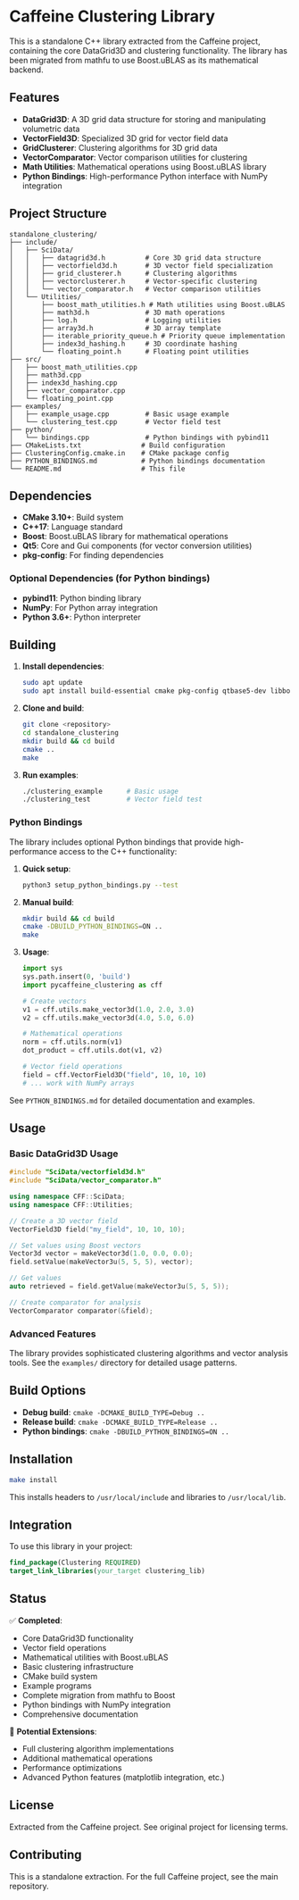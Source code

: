 # Caffeine Clustering Library

This is a standalone C++ library extracted from the Caffeine project, containing the core DataGrid3D and clustering functionality. The library has been migrated from mathfu to use Boost.uBLAS as its mathematical backend.

## Features

- **DataGrid3D**: A 3D grid data structure for storing and manipulating volumetric data
- **VectorField3D**: Specialized 3D grid for vector field data
- **GridClusterer**: Clustering algorithms for 3D grid data
- **VectorComparator**: Vector comparison utilities for clustering
- **Math Utilities**: Mathematical operations using Boost.uBLAS library
- **Python Bindings**: High-performance Python interface with NumPy integration

## Project Structure

```
standalone_clustering/
├── include/
│   ├── SciData/
│   │   ├── datagrid3d.h          # Core 3D grid data structure
│   │   ├── vectorfield3d.h       # 3D vector field specialization
│   │   ├── grid_clusterer.h      # Clustering algorithms
│   │   ├── vectorclusterer.h     # Vector-specific clustering
│   │   └── vector_comparator.h   # Vector comparison utilities
│   └── Utilities/
│       ├── boost_math_utilities.h # Math utilities using Boost.uBLAS
│       ├── math3d.h              # 3D math operations
│       ├── log.h                 # Logging utilities
│       ├── array3d.h             # 3D array template
│       ├── iterable_priority_queue.h # Priority queue implementation
│       ├── index3d_hashing.h     # 3D coordinate hashing
│       └── floating_point.h      # Floating point utilities
├── src/
│   ├── boost_math_utilities.cpp
│   ├── math3d.cpp
│   ├── index3d_hashing.cpp
│   ├── vector_comparator.cpp
│   └── floating_point.cpp
├── examples/
│   ├── example_usage.cpp         # Basic usage example
│   └── clustering_test.cpp       # Vector field test
├── python/
│   └── bindings.cpp              # Python bindings with pybind11
├── CMakeLists.txt               # Build configuration
├── ClusteringConfig.cmake.in    # CMake package config
├── PYTHON_BINDINGS.md           # Python bindings documentation
└── README.md                    # This file
```

## Dependencies

- **CMake 3.10+**: Build system
- **C++17**: Language standard
- **Boost**: Boost.uBLAS library for mathematical operations
- **Qt5**: Core and Gui components (for vector conversion utilities)
- **pkg-config**: For finding dependencies

### Optional Dependencies (for Python bindings)

- **pybind11**: Python binding library
- **NumPy**: For Python array integration
- **Python 3.6+**: Python interpreter

## Building

1. **Install dependencies**:
   ```bash
   sudo apt update
   sudo apt install build-essential cmake pkg-config qtbase5-dev libboost-all-dev
   ```

2. **Clone and build**:
   ```bash
   git clone <repository>
   cd standalone_clustering
   mkdir build && cd build
   cmake ..
   make
   ```

3. **Run examples**:
   ```bash
   ./clustering_example      # Basic usage
   ./clustering_test         # Vector field test
   ```

### Python Bindings

The library includes optional Python bindings that provide high-performance access to the C++ functionality:

1. **Quick setup**:
   ```bash
   python3 setup_python_bindings.py --test
   ```

2. **Manual build**:
   ```bash
   mkdir build && cd build
   cmake -DBUILD_PYTHON_BINDINGS=ON ..
   make
   ```

3. **Usage**:
   ```python
   import sys
   sys.path.insert(0, 'build')
   import pycaffeine_clustering as cff
   
   # Create vectors
   v1 = cff.utils.make_vector3d(1.0, 2.0, 3.0)
   v2 = cff.utils.make_vector3d(4.0, 5.0, 6.0)
   
   # Mathematical operations
   norm = cff.utils.norm(v1)
   dot_product = cff.utils.dot(v1, v2)
   
   # Vector field operations
   field = cff.VectorField3D("field", 10, 10, 10)
   # ... work with NumPy arrays
   ```

See `PYTHON_BINDINGS.md` for detailed documentation and examples.

## Usage

### Basic DataGrid3D Usage

```cpp
#include "SciData/vectorfield3d.h"
#include "SciData/vector_comparator.h"

using namespace CFF::SciData;
using namespace CFF::Utilities;

// Create a 3D vector field
VectorField3D field("my_field", 10, 10, 10);

// Set values using Boost vectors
Vector3d vector = makeVector3d(1.0, 0.0, 0.0);
field.setValue(makeVector3u(5, 5, 5), vector);

// Get values
auto retrieved = field.getValue(makeVector3u(5, 5, 5));

// Create comparator for analysis
VectorComparator comparator(&field);
```

### Advanced Features

The library provides sophisticated clustering algorithms and vector analysis tools. See the `examples/` directory for detailed usage patterns.

## Build Options

- **Debug build**: `cmake -DCMAKE_BUILD_TYPE=Debug ..`
- **Release build**: `cmake -DCMAKE_BUILD_TYPE=Release ..`
- **Python bindings**: `cmake -DBUILD_PYTHON_BINDINGS=ON ..`

## Installation

```bash
make install
```

This installs headers to `/usr/local/include` and libraries to `/usr/local/lib`.

## Integration

To use this library in your project:

```cmake
find_package(Clustering REQUIRED)
target_link_libraries(your_target clustering_lib)
```

## Status

✅ **Completed**:
- Core DataGrid3D functionality
- Vector field operations
- Mathematical utilities with Boost.uBLAS
- Basic clustering infrastructure
- CMake build system
- Example programs
- Complete migration from mathfu to Boost
- Python bindings with NumPy integration
- Comprehensive documentation

📝 **Potential Extensions**:
- Full clustering algorithm implementations
- Additional mathematical operations
- Performance optimizations
- Advanced Python features (matplotlib integration, etc.)

## License

Extracted from the Caffeine project. See original project for licensing terms.

## Contributing

This is a standalone extraction. For the full Caffeine project, see the main repository.
